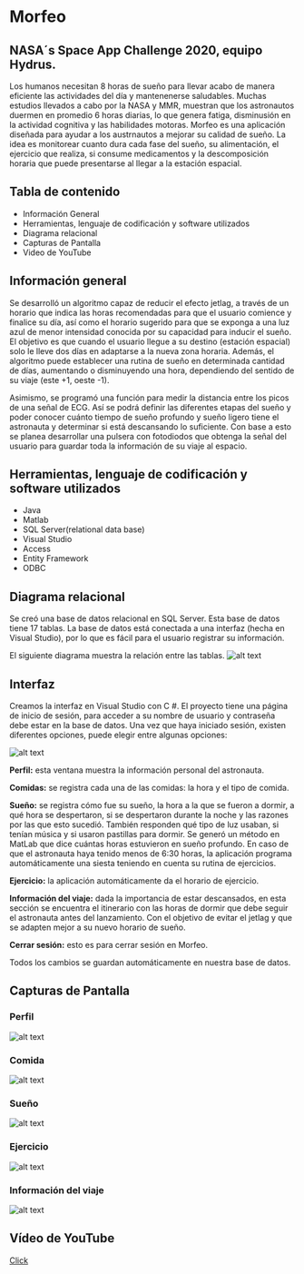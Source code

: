 # Morfeo 
## NASA´s Space App Challenge 2020, equipo Hydrus. 
Los humanos necesitan 8 horas de sueño para llevar acabo de manera eficiente las actividades del día y mantenenerse saludables. Muchas estudios llevados a cabo por la NASA y MMR, muestran que los astronautos duermen en promedio 6 horas diarias, lo que genera fatiga, disminusión en la actividad cognitiva y las habilidades motoras. Morfeo es una aplicación diseñada para ayudar a los austrnautos a mejorar su calidad de sueño. La idea es monitorear cuanto dura cada fase del sueño, su alimentación, el ejercicio que realiza, si consume medicamentos y la descomposición horaria que puede presentarse al llegar a la estación espacial. 

## Tabla de contenido
- Información General
- Herramientas, lenguaje de codificación y software utilizados 
- Diagrama relacional 
- Capturas de Pantalla
- Video de YouTube

## Información general
Se desarrolló un algoritmo capaz de reducir el efecto jetlag, a través de un horario que indica las horas recomendadas para que el usuario comience y finalice su día, así como el horario sugerido para que se exponga a una luz azul de menor intensidad conocida por su capacidad para inducir el sueño. El objetivo es que cuando el usuario llegue a su destino (estación espacial) solo le lleve dos días en adaptarse a la nueva zona horaria. Además, el algoritmo puede establecer una rutina de sueño en determinada cantidad de días, aumentando o disminuyendo una hora, dependiendo del sentido de su viaje (este +1, oeste -1).

Asimismo, se programó una función para medir la distancia entre los picos de una señal de ECG. Así se podrá definir las diferentes etapas del sueño y poder conocer cuánto tiempo de sueño profundo y sueño ligero tiene el astronauta y determinar si está descansando lo suficiente. Con base a esto se planea desarrollar una pulsera con fotodiodos que obtenga la señal del usuario para guardar toda la información de su viaje al espacio.

## Herramientas, lenguaje de codificación y software utilizados
- Java
- Matlab 
- SQL Server(relational data base)
- Visual Studio
- Access
- Entity Framework 
- ODBC

## Diagrama relacional
Se creó una base de datos relacional en SQL Server. Esta base de datos tiene 17 tablas. La base de datos está conectada a una interfaz (hecha en Visual Studio), por lo que es fácil para el usuario registrar su información.

El siguiente diagrama muestra la relación entre las tablas.
![alt text](https://github.com/dianaespinosar/Morfeo/blob/main/MorfeoDiagram.png "Diagrama de relación")

## Interfaz
Creamos la interfaz en Visual Studio con C #. El proyecto tiene una página de inicio de sesión, para acceder a su nombre de usuario y contraseña debe estar en la base de datos. Una vez que haya iniciado sesión, existen diferentes opciones, puede elegir entre algunas opciones:

![alt text](https://github.com/dianaespinosar/Morfeo/blob/main/MainWindow.JPG "MainWindow")


**Perfil:** esta ventana muestra la información personal del astronauta.

**Comidas:** se registra cada una de las comidas: la hora y el tipo de comida.

**Sueño:** se registra cómo fue su sueño, la hora a la que se fueron a dormir, a qué hora se despertaron, si se despertaron durante la noche y las razones por las que esto sucedió. También responden qué tipo de luz usaban, si tenían música y si usaron pastillas para dormir. Se generó un método en MatLab que dice cuántas horas estuvieron en sueño profundo. En caso de que el astronauta haya tenido menos de 6:30 horas, la aplicación programa automáticamente una siesta teniendo en cuenta su rutina de ejercicios.

**Ejercicio:** la aplicación automáticamente da el horario de ejercicio.

**Información del viaje:** dada la importancia de estar descansados, en esta sección se encuentra el itinerario con las horas de dormir que debe seguir el astronauta antes del lanzamiento. Con el objetivo de evitar el jetlag y que se adapten mejor a su nuevo horario de sueño.

**Cerrar sesión:** esto es para cerrar sesión en Morfeo.

Todos los cambios se guardan automáticamente en nuestra base de datos.

## Capturas de Pantalla
### Perfil

![alt text](https://github.com/dianaespinosar/Morfeo/blob/main/MorfeoAstro.JPG "Astronauta")
### Comida

![alt text](https://github.com/dianaespinosar/Morfeo/blob/main/Meal.JPG "Comida")
### Sueño

![alt text](https://github.com/dianaespinosar/Morfeo/blob/main/Info.JPG "Información")

### Ejercicio

![alt text](https://github.com/dianaespinosar/Morfeo/blob/main/Ejercicio.JPG "Ejercicio")
### Información del viaje

![alt text](https://github.com/dianaespinosar/Morfeo/blob/main/TripInformationEast.JPG "Viaje")

## Vídeo de YouTube
[Click](https://youtu.be/KdlvJBqiytc)
